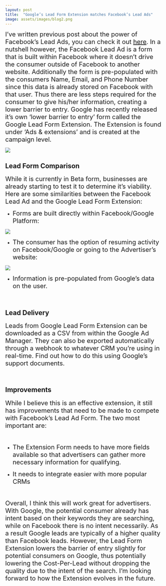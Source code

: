 ```yaml
---
layout: post
title:  "Google’s Lead Form Extension matches Facebook’s Lead Ads"
image: assets/images/blog2.png
---
```


<span style="font-size:20px; padding-bottom: 20px; padding-top: 20px">I’ve written previous post about the power of Facebook’s Lead Ads, you can check it out [here]({{site.baseurl}}/2019/11/11/Facebook-Lead-Ads-for-Real-Estate-Agents-and-Why-They-re-Important.html). In a nutshell however, the Facebook Lead Ad is a form that is built within Facebook where it doesn’t drive the consumer outside of Facebook to another website. Additionally the form is pre-populated with the consumers Name, Email, and Phone Number since this data is already stored on Facebook with that user. Thus there are less steps required for the consumer to give his/her information, creating a lower barrier to entry. Google has recently released it’s own ‘lower barrier to entry’ form called the Google Lead Form Extension. The Extension is found under ‘Ads & extensions’ and is created at the campaign level.</span>

![]({{site.baseurl}}/assets/images/extensions.jpg)

## Lead Form Comparison

<span style="font-size:20px; padding-bottom: 20px; padding-top: 20px">While it is currently in Beta form, businesses are already starting to test it to determine it’s viability. Here are some similarities between the Facebook Lead Ad and the Google Lead Form Extension:</span>

* <span style="font-size:20px; padding-bottom: 20px; padding-top: 20px">Forms are built directly within Facebook/Google Platform:</span>

![]({{site.baseurl}}/assets/images/leads.jpg)

* <span style="font-size:20px; padding-bottom: 20px; padding-top: 20px">The consumer has the option of resuming activity on Facebook/Google or going to the Advertiser’s website:</span>

![]({{site.baseurl}}/assets/images/thankyou.jpg)

* <span style="font-size:20px; padding-bottom: 20px; padding-top: 20px">Information is pre-populated from Google’s data on the user.</span>

<span style="padding: 300px">
</span>

## Lead Delivery

<span style="font-size:20px; padding-bottom: 20px; padding-top: 20px">Leads from Google Lead Form Extension can be downloaded as a CSV from within the Google Ad Manager. They can also be exported automatically through a webhook to whatever CRM you’re using in real-time. Find out how to do this using Google’s support documents.</span>

<span style="padding: 300px">
</span>

## Improvements

<span style="font-size:20px; padding-bottom: 20px; padding-top: 20px">While I believe this is an effective extension, it still has improvements that need to be made to compete with Facebook’s Lead Ad Form. The two most important are:</span>

<span style="padding: 300px">
</span>

* <span style="font-size:20px; padding-bottom: 20px; padding-top: 20px">The Extension Form needs to have more fields available so that advertisers can gather more necessary information for qualifying.</span>

* <span style="font-size:20px; padding-bottom: 20px; padding-top: 20px">It needs to integrate easier with more popular CRMs</span>

<span style="padding: 300px">
</span>

<span style="font-size:20px; padding-bottom: 20px; padding-top: 20px">Overall, I think this will work great for advertisers. With Google, the potential consumer already has intent based on their keywords they are searching, while on Facebook there is no intent necessarily. As a result Google leads are typically of a higher quality than Facebook leads. However, the Lead Form Extension lowers the barrier of entry slightly for potential consumers on Google, thus potentially lowering the Cost-Per-Lead without dropping the quality due to the intent of the search. I’m looking forward to how the Extension evolves in the future.</span>
